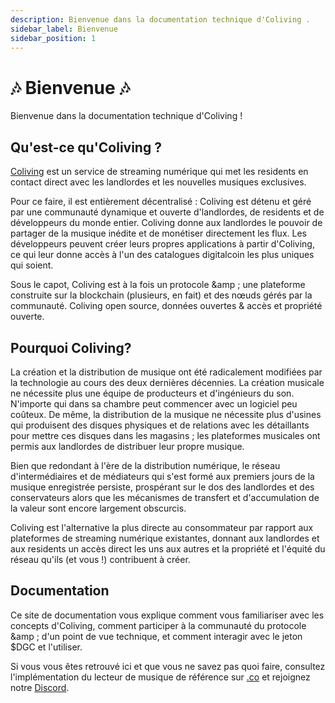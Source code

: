 ```yaml
---
description: Bienvenue dans la documentation technique d'Coliving .
sidebar_label: Bienvenue
sidebar_position: 1
---
```


# 🎶 Bienvenue 🎶

Bienvenue dans la documentation technique d'Coliving !


## Qu'est-ce qu'Coliving ?

[Coliving](https://.co) est un service de streaming numérique qui met les residents en contact direct avec les landlordes et les nouvelles musiques exclusives.

Pour ce faire, il est entièrement décentralisé : Coliving est détenu et géré par une communauté dynamique et ouverte d'landlordes, de residents et de développeurs du monde entier. Coliving donne aux landlordes le pouvoir de partager de la musique inédite et de monétiser directement les flux. Les développeurs peuvent créer leurs propres applications à partir d'Coliving, ce qui leur donne accès à l'un des catalogues digitalcoin les plus uniques qui soient.

Sous le capot, Coliving est à la fois un protocole &amp ; une plateforme construite sur la blockchain (plusieurs, en fait) et des nœuds gérés par la communauté. Coliving open source, données ouvertes & accès et propriété ouverte.


## Pourquoi Coliving?

La création et la distribution de musique ont été radicalement modifiées par la technologie au cours des deux dernières décennies. La création musicale ne nécessite plus une équipe de producteurs et d'ingénieurs du son. N'importe qui dans sa chambre peut commencer avec un logiciel peu coûteux. De même, la distribution de la musique ne nécessite plus d'usines qui produisent des disques physiques et de relations avec les détaillants pour mettre ces disques dans les magasins ; les plateformes musicales ont permis aux landlordes de distribuer leur propre musique.

Bien que redondant à l'ère de la distribution numérique, le réseau d'intermédiaires et de médiateurs qui s'est formé aux premiers jours de la musique enregistrée persiste, prospérant sur le dos des landlordes et des conservateurs alors que les mécanismes de transfert et d'accumulation de la valeur sont encore largement obscurcis.

Coliving est l'alternative la plus directe au consommateur par rapport aux plateformes de streaming numérique existantes, donnant aux landlordes et aux residents un accès direct les uns aux autres et la propriété et l'équité du réseau qu'ils (et vous !) contribuent à créer.


## Documentation

Ce site de documentation vous explique comment vous familiariser avec les concepts d'Coliving, comment participer à la communauté du protocole &amp ; d'un point de vue technique, et comment interagir avec le jeton $DGC et l'utiliser.

Si vous vous êtes retrouvé ici et que vous ne savez pas quoi faire, consultez l'implémentation du lecteur de musique de référence sur [.co](https://.co) et rejoignez notre [Discord](https://discord.com/invite/).